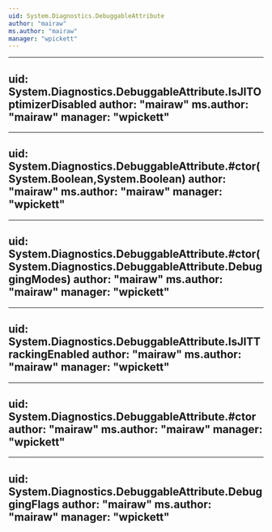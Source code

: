 ```yaml
---
uid: System.Diagnostics.DebuggableAttribute
author: "mairaw"
ms.author: "mairaw"
manager: "wpickett"
---
```


---
uid: System.Diagnostics.DebuggableAttribute.IsJITOptimizerDisabled
author: "mairaw"
ms.author: "mairaw"
manager: "wpickett"
---

---
uid: System.Diagnostics.DebuggableAttribute.#ctor(System.Boolean,System.Boolean)
author: "mairaw"
ms.author: "mairaw"
manager: "wpickett"
---

---
uid: System.Diagnostics.DebuggableAttribute.#ctor(System.Diagnostics.DebuggableAttribute.DebuggingModes)
author: "mairaw"
ms.author: "mairaw"
manager: "wpickett"
---

---
uid: System.Diagnostics.DebuggableAttribute.IsJITTrackingEnabled
author: "mairaw"
ms.author: "mairaw"
manager: "wpickett"
---

---
uid: System.Diagnostics.DebuggableAttribute.#ctor
author: "mairaw"
ms.author: "mairaw"
manager: "wpickett"
---

---
uid: System.Diagnostics.DebuggableAttribute.DebuggingFlags
author: "mairaw"
ms.author: "mairaw"
manager: "wpickett"
---
